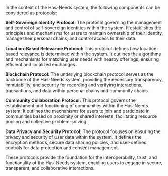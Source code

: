 In the context of the Has-Needs system, the following components can be considered as protocols:

**Self-Sovereign Identity Protocol:** The protocol governing the management and control of self-sovereign identities within the system. It establishes the principles and mechanisms for users to maintain ownership of their identity, manage their personal chains, and control access to their data.

**Location-Based Relevance Protocol:** This protocol defines how location-based relevance is determined within the system. It outlines the algorithms and mechanisms for matching user needs with nearby offerings, ensuring efficient and localized exchanges.

**Blockchain Protocol:** The underlying blockchain protocol serves as the backbone of the Has-Needs system, providing the necessary transparency, immutability, and security for recording and verifying interactions, transactions, and data within personal chains and community chains.

**Community Collaboration Protocol:** This protocol governs the establishment and functioning of communities within the Has-Needs system. It outlines the mechanisms for users to join and participate in communities based on proximity or shared interests, facilitating resource pooling and collective problem-solving.

**Data Privacy and Security Protocol:** The protocol focuses on ensuring the privacy and security of user data within the system. It defines the encryption methods, secure data sharing policies, and user-defined controls for data protection and consent management.

These protocols provide the foundation for the interoperability, trust, and functionality of the Has-Needs system, enabling users to engage in secure, transparent, and collaborative interactions.
